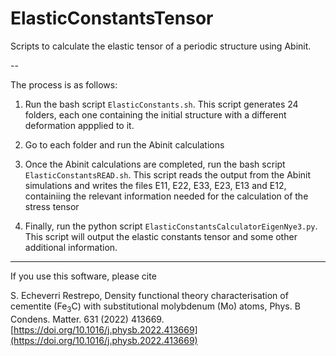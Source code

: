 # ElasticConstantsTensor

Scripts to calculate the elastic tensor of a periodic structure using Abinit.

--

The process is as follows:

1. Run the bash script `ElasticConstants.sh`. This script generates 24 folders, each one containing the initial structure with a different deformation appplied to it.

2. Go to each folder and run the Abinit calculations

3. Once the Abinit calculations are completed, run the bash script `ElasticConstantsREAD.sh`.
This script reads the output from the Abinit simulations and writes the files E11, E22, E33, E23, E13 and E12, containiing the relevant information needed for the calculation of the stress tensor

4. Finally, run the python script `ElasticConstantsCalculatorEigenNye3.py`.
This script will output the elastic constants tensor and some other additional information.


---

If you use this software, please cite 

S. Echeverri Restrepo, Density functional theory characterisation of cementite (Fe<sub>3</sub>C) with substitutional molybdenum (Mo) atoms, Phys. B Condens. Matter. 631 (2022) 413669. [https://doi.org/10.1016/j.physb.2022.413669](https://doi.org/10.1016/j.physb.2022.413669)
